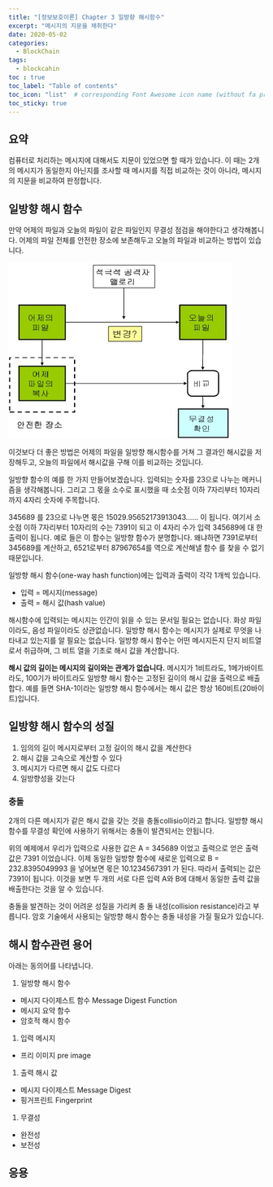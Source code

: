 ```yaml
---
title: "[정보보호이론] Chapter 3 일방향 해시함수"
excerpt: "메시지의 지문을 채취한다"
date: 2020-05-02
categories:
  - BlockChain
tags:
  - blockcahin
toc : true
toc_label: "Table of contents"
toc_icon: "list"  # corresponding Font Awesome icon name (without fa prefix)
toc_sticky: true
---
```


## 요약

컴퓨터로 처리하는 메시지에 대해서도 지문이 있었으면 할 때가 있습니다. 이 때는 2개의 메시지가 동일한지 아닌지를 조사할 때 메시지를 직접 비교하는 것이 아니라, 메시지의 지문을 비교하여 판정합니다.  

## 일방향 해시 함수

만약 어제의 파일과 오늘의 파일이 같은 파일인지 무결성 점검을 해야한다고 생각해봅니다. 어제의 파일 전체를 안전한 장소에 보존해두고 오늘의 파일과 비교하는 방법이 있습니다.  

![bc-24](/assets/images/blockchain/bc-24.jpg)  

이것보다 더 좋은 방법은 어제의 파일을 일방향 해시함수를 거쳐 그 결과인 해시값을 저장해두고, 오늘의 파일에서 해시값을 구해 이를 비교하는 것입니다.  

일방향 함수의 예를 한 가지 만들어보겠습니다. 입력되는 숫자를 23으로 나누는 메커니즘을 생각해봅니다. 그리고 그 몫을 소수로 표시했을 때 소숫점 이하 7자리부터 10자리까지 4자리 숫자에 주목합니다.  

345689 를 23으로 나누면 몫은 15029.95652173913043…… 이 됩니다. 여기서 소숫점 이하 7자리부터 10자리의 수는
7391이 되고 이 4자리 수가 입력 345689에 대
한 출력이 됩니다. 예로 들은 이 함수는 일방향 함수가 분명합니다. 왜냐하면 7391로부터 345689를 계산하고, 
6521로부터 87967654를 역으로 계산해낼 함수
를 찾을 수 없기 때문입니다.  

일방향 해시 함수(one-way hash function)에는 입력과 출력이 각각 1개씩 있습니다.  
- 입력 = 메시지(message)
- 출력 = 해시 값(hash value) 

해시함수에 입력되는 메시지는 인간이 읽을 수 있는 문서일 필요는 없습니다. 화상 파일이라도, 음성 파일이라도 상관없습니다. 일방향 해시 함수는 메시지가 실제로 무엇을 나타내고 있는지를 알 필요는 없습니다. 일방향 해시 함수는 어떤 메시지든지 단지 비트열로서 취급하며, 그 비트 열을 기초로 해시 값을 계산합니다.   

**해시 값의 길이는 메시지의 길이와는 관계가 없습니다.** 메시지가 1비트라도, 1메가바이트라도, 100기가 바이트라도 일방향 해시 함수는 고정된 길이의 해시 값을 출력으로 배출합다. 예를 들면 SHA-1이라는 일방향 해시 함수에서는 해시 값은 항상 160비트(20바이트)입니다.  

## 일방향 해시 함수의 성질

1. 임의의 길이 메시지로부터 고정 길이의 해시 값을
계산한다
1. 해시 값을 고속으로 계산할 수 있다
1. 메시지가 다르면 해시 값도 다르다
1. 일방향성을 갖는다

### 충돌

2개의 다른 메시지가 같은 해시 값을 갖는 것을 충돌collisio이라고 합니다. 일방향 해시 함수를 무결성 확인에 사용하기 위해서는 충돌이 발견되서는 안됩니다.  

위의 예제에서 우리가 입력으로 사용한 값은 A =
345689 이었고 출력으로 얻은 출력 값은 7391
이었습니다. 이제 동일한 일방향 함수에 새로운 입력으로 B =
232.8395049993 을 넣어보면 몫은 10.1234567391 가 된다. 따라서 출력되는 값은 7391이 됩니다. 이것을 보면 두 개의 서로 다른 입력 A와 B에 대해서 동일한 출력 값을 배출한다는 것을 알 수
있습니다.  

충돌을 발견하는 것이 어려운 성질을 가리켜 충
돌 내성(collision resistance)라고 부릅니다. 암호 기술에서 사용되는 일방향 해시 함수는 충돌 내성을 가질 필요가 있습니다.  

## 해시 함수관련 용어

아래는 동의어를 나타냅니다.  
1. 일방향 해시 함수
  - 메시지 다이제스트 함수 Message Digest Function
  - 메시지 요약 함수
  - 암호적 해시 함수
1. 입력 메시지
  - 프리 이미지 pre image
1. 출력 해시 값
  - 메시지 다이제스트 Message Digest
  - 핑거프린트 Fingerprint
1. 무결성
  - 완전성
  - 보전성

## 응용

<!-- PPT 23 페이지에서 계속 -->